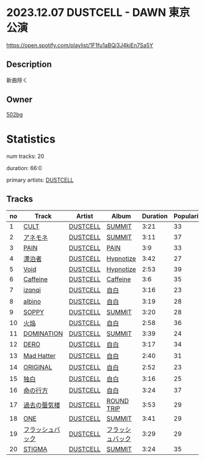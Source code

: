 # 2023.12.07 DUSTCELL - DAWN 東京公演
https://open.spotify.com/playlist/1F1fu1aBQi3J4kiEn7Sa5Y

## Description
新曲除く

## Owner
[502bg](https://open.spotify.com/user/4woroafc3tx648l7zc8quofbf)

# Statistics
num tracks: 20

duration: 66:0

primary artists: [DUSTCELL](https://open.spotify.com/artist/6Rs4z6XgltEI01UlDlu98B)

## Tracks
| no | Track | Artist | Album | Duration | Popularity |
| -- | ----- | ------ | ----- | -------- | ---------- |
| 1 | [CULT](https://open.spotify.com/track/1mmscHszkCTiykJ1V7AZlW) | [DUSTCELL](https://open.spotify.com/artist/6Rs4z6XgltEI01UlDlu98B) | [SUMMIT](https://open.spotify.com/album/2afXWQvMmgOxkThOk8TArW) | 3:21 | 33 |
| 2 | [アネモネ](https://open.spotify.com/track/22zZLJNIqMrUcgIz6YXzgk) | [DUSTCELL](https://open.spotify.com/artist/6Rs4z6XgltEI01UlDlu98B) | [SUMMIT](https://open.spotify.com/album/2afXWQvMmgOxkThOk8TArW) | 3:11 | 37 |
| 3 | [PAIN](https://open.spotify.com/track/4mfNr2MTBHQplWFtpeKXAQ) | [DUSTCELL](https://open.spotify.com/artist/6Rs4z6XgltEI01UlDlu98B) | [PAIN](https://open.spotify.com/album/0Vcl6kUpK66TBgNyf1VY1n) | 3:9 | 33 |
| 4 | [漂泊者](https://open.spotify.com/track/5eisYTV3P9IltJsKBuHasM) | [DUSTCELL](https://open.spotify.com/artist/6Rs4z6XgltEI01UlDlu98B) | [Hypnotize](https://open.spotify.com/album/4ZN7YVrRO7uGeAchbVMmBm) | 3:42 | 27 |
| 5 | [Void](https://open.spotify.com/track/5QnnLbeNiTPQn68agY3i6D) | [DUSTCELL](https://open.spotify.com/artist/6Rs4z6XgltEI01UlDlu98B) | [Hypnotize](https://open.spotify.com/album/4ZN7YVrRO7uGeAchbVMmBm) | 2:53 | 39 |
| 6 | [Caffeine](https://open.spotify.com/track/3xsFZOyd6mfrjZT1Sf4nXR) | [DUSTCELL](https://open.spotify.com/artist/6Rs4z6XgltEI01UlDlu98B) | [Caffeine](https://open.spotify.com/album/74G9k4IlA4yjydeNlxOE7a) | 3:6 | 35 |
| 7 | [izqnqi](https://open.spotify.com/track/7A8qRHXihHITYJ4KkIBoPU) | [DUSTCELL](https://open.spotify.com/artist/6Rs4z6XgltEI01UlDlu98B) | [自白](https://open.spotify.com/album/6vIxDmZrN7tYrp3BtgyRGl) | 3:16 | 23 |
| 8 | [albino](https://open.spotify.com/track/67h1QTPhR8hd6z2yVLIbZn) | [DUSTCELL](https://open.spotify.com/artist/6Rs4z6XgltEI01UlDlu98B) | [自白](https://open.spotify.com/album/6vIxDmZrN7tYrp3BtgyRGl) | 3:19 | 28 |
| 9 | [SOPPY](https://open.spotify.com/track/1EZzjr5Yf3NEAqoZd1cYXU) | [DUSTCELL](https://open.spotify.com/artist/6Rs4z6XgltEI01UlDlu98B) | [SUMMIT](https://open.spotify.com/album/2afXWQvMmgOxkThOk8TArW) | 3:20 | 28 |
| 10 | [火焔](https://open.spotify.com/track/1DKR0lI9ACwoqAkQbDR5aP) | [DUSTCELL](https://open.spotify.com/artist/6Rs4z6XgltEI01UlDlu98B) | [自白](https://open.spotify.com/album/6vIxDmZrN7tYrp3BtgyRGl) | 2:58 | 36 |
| 11 | [DOMINATION](https://open.spotify.com/track/0yyHft3hR9P4V9rFgVVVHm) | [DUSTCELL](https://open.spotify.com/artist/6Rs4z6XgltEI01UlDlu98B) | [SUMMIT](https://open.spotify.com/album/2afXWQvMmgOxkThOk8TArW) | 3:39 | 24 |
| 12 | [DERO](https://open.spotify.com/track/3Ybrga9KQ2ogK3BXvyKkQ8) | [DUSTCELL](https://open.spotify.com/artist/6Rs4z6XgltEI01UlDlu98B) | [自白](https://open.spotify.com/album/6vIxDmZrN7tYrp3BtgyRGl) | 3:17 | 34 |
| 13 | [Mad Hatter](https://open.spotify.com/track/0Nga2v2XGHYVTEHLWEmiyT) | [DUSTCELL](https://open.spotify.com/artist/6Rs4z6XgltEI01UlDlu98B) | [自白](https://open.spotify.com/album/6vIxDmZrN7tYrp3BtgyRGl) | 2:40 | 31 |
| 14 | [ORIGINAL](https://open.spotify.com/track/60VjhQHtNGljzvmaJPvEKW) | [DUSTCELL](https://open.spotify.com/artist/6Rs4z6XgltEI01UlDlu98B) | [自白](https://open.spotify.com/album/6vIxDmZrN7tYrp3BtgyRGl) | 2:52 | 23 |
| 15 | [独白](https://open.spotify.com/track/66JTLu9Lxwm5sIgHmu57Jf) | [DUSTCELL](https://open.spotify.com/artist/6Rs4z6XgltEI01UlDlu98B) | [自白](https://open.spotify.com/album/6vIxDmZrN7tYrp3BtgyRGl) | 3:16 | 25 |
| 16 | [命の行方](https://open.spotify.com/track/0OnmiAxJQWP4iIeVz7m6oW) | [DUSTCELL](https://open.spotify.com/artist/6Rs4z6XgltEI01UlDlu98B) | [自白](https://open.spotify.com/album/6vIxDmZrN7tYrp3BtgyRGl) | 3:24 | 37 |
| 17 | [過去の蜃気楼](https://open.spotify.com/track/5ylzUbI4GsaLaWiV1yLK1u) | [DUSTCELL](https://open.spotify.com/artist/6Rs4z6XgltEI01UlDlu98B) | [ROUND TRIP](https://open.spotify.com/album/2PGs0H46L4tluIjtFeVoTm) | 3:53 | 29 |
| 18 | [ONE](https://open.spotify.com/track/3NhKbOQM5qExqUfowY1OWm) | [DUSTCELL](https://open.spotify.com/artist/6Rs4z6XgltEI01UlDlu98B) | [SUMMIT](https://open.spotify.com/album/2afXWQvMmgOxkThOk8TArW) | 3:41 | 29 |
| 19 | [フラッシュバック](https://open.spotify.com/track/4hnizpijT4QcfNznprVbLX) | [DUSTCELL](https://open.spotify.com/artist/6Rs4z6XgltEI01UlDlu98B) | [フラッシュバック](https://open.spotify.com/album/0ElFElNrXKcKoADFndk1Uc) | 3:29 | 29 |
| 20 | [STIGMA](https://open.spotify.com/track/7vZG6miDbBX0P99ORRGL0v) | [DUSTCELL](https://open.spotify.com/artist/6Rs4z6XgltEI01UlDlu98B) | [SUMMIT](https://open.spotify.com/album/2afXWQvMmgOxkThOk8TArW) | 3:24 | 35 |
        
